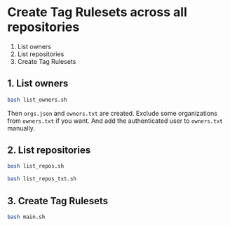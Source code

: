# Create Tag Rulesets across all repositories

1. List owners
1. List repositories
1. Create Tag Rulesets

## 1. List owners

```sh
bash list_owners.sh
```

Then `orgs.json` and `owners.txt` are created.
Exclude some organizations from `owners.txt` if you want.
And add the authenticated user to `owners.txt` manually.

## 2. List repositories

```sh
bash list_repos.sh
```

```sh
bash list_repos_txt.sh
```

## 3. Create Tag Rulesets

```sh
bash main.sh
```

